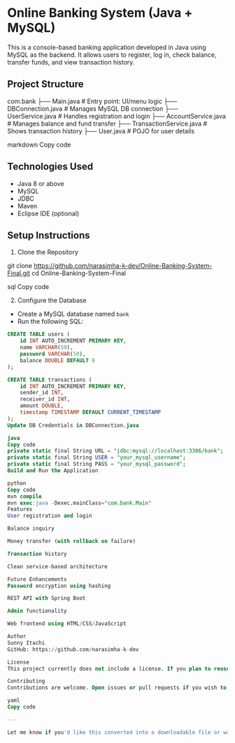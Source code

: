 # Online Banking System (Java + MySQL)

This is a console-based banking application developed in Java using MySQL as the backend. It allows users to register, log in, check balance, transfer funds, and view transaction history.

## Project Structure

com.bank
├── Main.java # Entry point: UI/menu logic
├── DBConnection.java # Manages MySQL DB connection
├── UserService.java # Handles registration and login
├── AccountService.java # Manages balance and fund transfer
├── TransactionService.java # Shows transaction history
├── User.java # POJO for user details

markdown
Copy code

## Technologies Used

- Java 8 or above
- MySQL
- JDBC
- Maven
- Eclipse IDE (optional)

## Setup Instructions

1. Clone the Repository

git clone https://github.com/narasimha-k-dev/Online-Banking-System-Final.git
cd Online-Banking-System-Final

sql
Copy code

2. Configure the Database

- Create a MySQL database named `bank`
- Run the following SQL:

```sql
CREATE TABLE users (
    id INT AUTO_INCREMENT PRIMARY KEY,
    name VARCHAR(50),
    password VARCHAR(50),
    balance DOUBLE DEFAULT 0
);

CREATE TABLE transactions (
    id INT AUTO_INCREMENT PRIMARY KEY,
    sender_id INT,
    receiver_id INT,
    amount DOUBLE,
    timestamp TIMESTAMP DEFAULT CURRENT_TIMESTAMP
);
Update DB Credentials in DBConnection.java

java
Copy code
private static final String URL = "jdbc:mysql://localhost:3306/bank";
private static final String USER = "your_mysql_username";
private static final String PASS = "your_mysql_password";
Build and Run the Application

python
Copy code
mvn compile
mvn exec:java -Dexec.mainClass="com.bank.Main"
Features
User registration and login

Balance inquiry

Money transfer (with rollback on failure)

Transaction history

Clean service-based architecture

Future Enhancements
Password encryption using hashing

REST API with Spring Boot

Admin functionality

Web frontend using HTML/CSS/JavaScript

Author
Sunny Itachi
GitHub: https://github.com/narasimha-k-dev

License
This project currently does not include a license. If you plan to reuse or distribute the code, please add a license file (MIT, Apache 2.0, etc.) as appropriate.

Contributing
Contributions are welcome. Open issues or pull requests if you wish to improve or expand the project.

yaml
Copy code

---

Let me know if you'd like this converted into a downloadable file or want help adding a license next.
